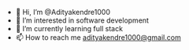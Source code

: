- 👋 Hi, I’m @Adityakendre1000
- 👀 I’m interested in software development
- 🌱 I’m currently learning full stack
- 📫 How to reach me adityakendre1000@gmail.com

<!---
Adityakendre1000/Adityakendre1000 is a ✨ special ✨ repository because its `README.md` (this file) appears on your GitHub profile.
You can click the Preview link to take a look at your changes.
--->
